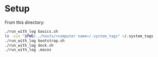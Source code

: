# Setup

From this directory:

```sh
./run_with_log basics.sh
ln -siv "$PWD/../hosts/<computer name>/.system_tags" ~/.system_tags
./run_with_log bootstrap.sh
./run_with_log dock.sh
./run_with_log .macos
```
